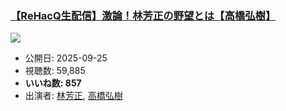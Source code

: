 ### [【ReHacQ生配信】激論！林芳正の野望とは【高橋弘樹】](https://www.youtube.com/watch?v=WZ9a45-QMiU)
[![](https://img.youtube.com/vi/WZ9a45-QMiU/sddefault.jpg)](https://www.youtube.com/watch?v=WZ9a45-QMiU)
-   公開日: 2025-09-25
-   視聴数: 59,885
-   **いいね数: 857**
-   出演者: [林芳正](/rehacq_fan/people/林芳正 "wikilink"), [高橋弘樹](/rehacq_fan/people/高橋弘樹 "wikilink")
